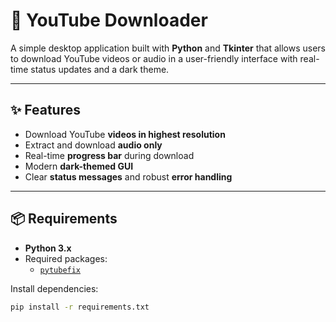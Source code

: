 # 🎥 YouTube Downloader

A simple desktop application built with **Python** and **Tkinter** that allows users to download YouTube videos or audio in a user-friendly interface with real-time status updates and a dark theme.

---

## ✨ Features

-   Download YouTube **videos in highest resolution**
-   Extract and download **audio only**
-   Real-time **progress bar** during download
-   Modern **dark-themed GUI**
-   Clear **status messages** and robust **error handling**

---

## 📦 Requirements

-   **Python 3.x**
-   Required packages:
    -   [`pytubefix`](https://pypi.org/project/pytubefix/)

Install dependencies:

```bash
pip install -r requirements.txt
```
